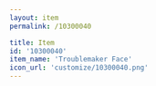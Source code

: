 ```yaml
---
layout: item
permalink: /10300040

title: Item
id: '10300040'
item_name: 'Troublemaker Face'
icon_url: 'customize/10300040.png'
---
```

